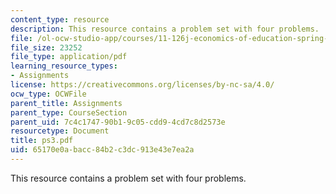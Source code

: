 ```yaml
---
content_type: resource
description: This resource contains a problem set with four problems.
file: /ol-ocw-studio-app/courses/11-126j-economics-of-education-spring-2007/65170e0abacc84b2c3dc913e43e7ea2a_ps3.pdf
file_size: 23252
file_type: application/pdf
learning_resource_types:
- Assignments
license: https://creativecommons.org/licenses/by-nc-sa/4.0/
ocw_type: OCWFile
parent_title: Assignments
parent_type: CourseSection
parent_uid: 7c4c1747-90b1-9c05-cdd9-4cd7c8d2573e
resourcetype: Document
title: ps3.pdf
uid: 65170e0a-bacc-84b2-c3dc-913e43e7ea2a
---
```

This resource contains a problem set with four problems.